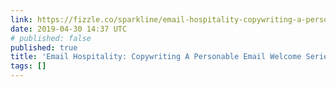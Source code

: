 ```yaml
---
link: https://fizzle.co/sparkline/email-hospitality-copywriting-a-personable-email-welcome-series-fs317
date: 2019-04-30 14:37 UTC
# published: false
published: true
title: 'Email Hospitality: Copywriting A Personable Email Welcome Series (FS317)'
tags: []
---
```



